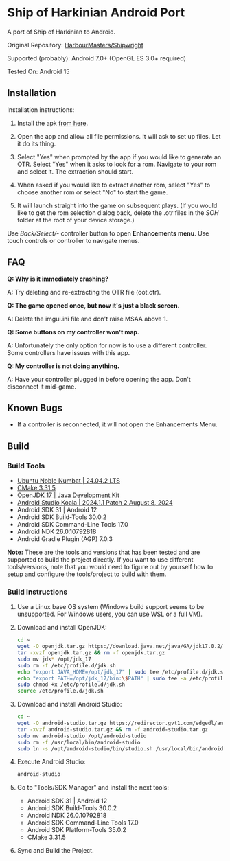 # Ship of Harkinian Android Port

A port of Ship of Harkinian to Android.

Original Repository: [HarbourMasters/Shipwright](https://github.com/HarbourMasters/Shipwright)

Supported (probably): Android 7.0+ (OpenGL ES 3.0+ required)

Tested On: Android 15

## Installation

Installation instructions:

1. Install the apk [from here](https://github.com/Waterdish/Shipwright-Android/releases).

2. Open the app and allow all file permissions. It will ask to set up files. Let it do its thing.

3. Select "Yes" when prompted by the app if you would like to generate an OTR. Select "Yes" when it asks to look for a rom. Navigate to your rom and select it. The extraction should start.

4. When asked if you would like to extract another rom, select "Yes" to choose another rom or select "No" to start the game.

5. It will launch straight into the game on subsequent plays. (If you would like to get the rom selection dialog back, delete the .otr files in the *SOH* folder at the root of your device storage.)

Use *Back/Select/-* controller button to open **Enhancements menu**. Use touch controls or controller to navigate menus.

## FAQ

**Q: Why is it immediately crashing?**

A: Try deleting and re-extracting the OTR file (oot.otr).

**Q: The game opened once, but now it's just a black screen.**

A: Delete the imgui.ini file and don't raise MSAA above 1.

**Q: Some buttons on my controller won't map.**

A: Unfortunately the only option for now is to use a different controller. Some controllers have issues with this app.

**Q: My controller is not doing anything.**

A: Have your controller plugged in before opening the app. Don't disconnect it mid-game.

## Known Bugs

- If a controller is reconnected, it will not open the Enhancements Menu.

## Build

### Build Tools

- [Ubuntu Noble Numbat | 24.04.2 LTS](https://releases.ubuntu.com/noble/)
- [CMake 3.31.5](https://github.com/Kitware/CMake/releases)
- [OpenJDK 17 | Java Development Kit](https://jdk.java.net/archive/)
- [Android Studio Koala | 2024.1.1 Patch 2 August 8, 2024](https://developer.android.com/studio/archive)
- Android SDK 31 | Android 12
- Android SDK Build-Tools 30.0.2
- Android SDK Command-Line Tools 17.0
- Android NDK 26.0.10792818
- Android Gradle Plugin (AGP) 7.0.3

**Note:** These are the tools and versions that has been tested and are supported to build the project directly. If you want to use different tools/versions, note that you would need to figure out by yourself how to setup and configure the tools/project to build with them.

### Build Instructions

1. Use a Linux base OS system (Windows build support seems to be unsupported. For Windows users, you can use WSL or a full VM).

2. Download and install OpenJDK:

    ```bash
    cd ~
    wget -O openjdk.tar.gz https://download.java.net/java/GA/jdk17.0.2/dfd4a8d0985749f896bed50d7138ee7f/8/GPL/openjdk-17.0.2_linux-x64_bin.tar.gz
    tar -xvzf openjdk.tar.gz && rm -f openjdk.tar.gz
    sudo mv jdk* /opt/jdk_17
    sudo rm -f /etc/profile.d/jdk.sh
    echo "export JAVA_HOME=/opt/jdk_17" | sudo tee /etc/profile.d/jdk.sh
    echo "export PATH=/opt/jdk_17/bin:\$PATH" | sudo tee -a /etc/profile.d/jdk.sh
    sudo chmod +x /etc/profile.d/jdk.sh
    source /etc/profile.d/jdk.sh
    ```

3. Download and install Android Studio:

    ```bash
    cd ~
    wget -O android-studio.tar.gz https://redirector.gvt1.com/edgedl/android/studio/ide-zips/2024.1.1.13/android-studio-2024.1.1.13-linux.tar.gz
    tar -xvzf android-studio.tar.gz && rm -f android-studio.tar.gz
    sudo mv android-studio /opt/android-studio
    sudo rm -f /usr/local/bin/android-studio
    sudo ln -s /opt/android-studio/bin/studio.sh /usr/local/bin/android-studio
    ```

4. Execute Android Studio:

    ```bash
    android-studio
    ```

5. Go to "Tools/SDK Manager" and install the next tools:

    - Android SDK 31 | Android 12
    - Android SDK Build-Tools 30.0.2
    - Android NDK 26.0.10792818
    - Android SDK Command-Line Tools 17.0
    - Android SDK Platform-Tools 35.0.2
    - CMake 3.31.5

6. Sync and Build the Project.
